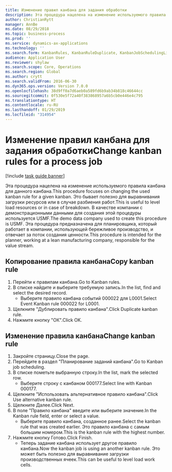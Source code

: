 ```yaml
---
title: Изменение правил канбана для задания обработки
description: Эта процедура нацелена на изменение используемого правила канбана для данного канбана.
author: ChristianRytt
manager: AnnBe
ms.date: 08/29/2018
ms.topic: business-process
ms.prod: ''
ms.service: dynamics-ax-applications
ms.technology: ''
ms.search.form: KanbanRules, KanbanRuleDuplicate, KanbanJobSchedulingListPage, LeanRuleReassignmentWizard, KanbanReassignRuleLookup
audience: Application User
ms.reviewer: shylaw
ms.search.scope: Core, Operations
ms.search.region: Global
ms.author: crytt
ms.search.validFrom: 2016-06-30
ms.dyn365.ops.version: Version 7.0.0
ms.openlocfilehash: 38d9ff0a7d6aeb0a589fd6b9ab34b818c46644cc
ms.sourcegitcommit: 0f530e5f72a40f383868957a6b5cb0e446e4c795
ms.translationtype: HT
ms.contentlocale: ru-RU
ms.lasthandoff: 01/29/2019
ms.locfileid: "314954"
---
```

# <a name="change-kanban-rules-for-a-process-job"></a><span data-ttu-id="fc7d5-103">Изменение правил канбана для задания обработки</span><span class="sxs-lookup"><span data-stu-id="fc7d5-103">Change kanban rules for a process job</span></span>

[!include [task guide banner](../../includes/task-guide-banner.md)]

<span data-ttu-id="fc7d5-104">Эта процедура нацелена на изменение используемого правила канбана для данного канбана.</span><span class="sxs-lookup"><span data-stu-id="fc7d5-104">This procedure focuses on changing the used kanban rule for a given kanban.</span></span> <span data-ttu-id="fc7d5-105">Это бывает полезно для выравнивания загрузки ресурсов или в случае разбиения работ.</span><span class="sxs-lookup"><span data-stu-id="fc7d5-105">This is useful to level load resources or in case of breakdown.</span></span> <span data-ttu-id="fc7d5-106">В качестве компании с демонстрационными данными для создания этой процедуры используется USMF.</span><span class="sxs-lookup"><span data-stu-id="fc7d5-106">The demo data company used to create this procedure is USMF.</span></span> <span data-ttu-id="fc7d5-107">Эта процедура предназначена для планировщика, который работает в компании, использующей бережливое производство, и отвечает за поток создания ценности.</span><span class="sxs-lookup"><span data-stu-id="fc7d5-107">This procedure is intended for the planner, working at a lean manufacturing company, responsible for the value stream.</span></span>


## <a name="copy-kanban-rule"></a><span data-ttu-id="fc7d5-108">Копирование правила канбана</span><span class="sxs-lookup"><span data-stu-id="fc7d5-108">Copy kanban rule</span></span>
1. <span data-ttu-id="fc7d5-109">Перейти к правилам канбана.</span><span class="sxs-lookup"><span data-stu-id="fc7d5-109">Go to Kanban rules.</span></span>
2. <span data-ttu-id="fc7d5-110">В списке найдите и выберите требуемую запись.</span><span class="sxs-lookup"><span data-stu-id="fc7d5-110">In the list, find and select the desired record.</span></span>
    * <span data-ttu-id="fc7d5-111">Выберите правило канбана событий 000022 для L0001.</span><span class="sxs-lookup"><span data-stu-id="fc7d5-111">Select Event Kanban rule 000022 for L0001.</span></span>  
3. <span data-ttu-id="fc7d5-112">Щелкните "Дублировать правило канбана".</span><span class="sxs-lookup"><span data-stu-id="fc7d5-112">Click Duplicate kanban rule.</span></span>
4. <span data-ttu-id="fc7d5-113">Нажмите кнопку "OК".</span><span class="sxs-lookup"><span data-stu-id="fc7d5-113">Click OK.</span></span>

## <a name="change-kanban-rule"></a><span data-ttu-id="fc7d5-114">Изменение правила канбана</span><span class="sxs-lookup"><span data-stu-id="fc7d5-114">Change kanban rule</span></span>
1. <span data-ttu-id="fc7d5-115">Закройте страницу.</span><span class="sxs-lookup"><span data-stu-id="fc7d5-115">Close the page.</span></span>
2. <span data-ttu-id="fc7d5-116">Перейдите в раздел "Планирование заданий канбана".</span><span class="sxs-lookup"><span data-stu-id="fc7d5-116">Go to Kanban job scheduling.</span></span>
3. <span data-ttu-id="fc7d5-117">В списке пометьте выбранную строку.</span><span class="sxs-lookup"><span data-stu-id="fc7d5-117">In the list, mark the selected row.</span></span>
    * <span data-ttu-id="fc7d5-118">Выберите строку с канбаном 000177.</span><span class="sxs-lookup"><span data-stu-id="fc7d5-118">Select line with Kanban 000177.</span></span>  
4. <span data-ttu-id="fc7d5-119">Щелкните "Использовать альтернативное правило канбана".</span><span class="sxs-lookup"><span data-stu-id="fc7d5-119">Click Use alternative kanban rule.</span></span>
5. <span data-ttu-id="fc7d5-120">Щелкните Далее.</span><span class="sxs-lookup"><span data-stu-id="fc7d5-120">Click Next.</span></span>
6. <span data-ttu-id="fc7d5-121">В поле "Правило канбана" введите или выберите значение.</span><span class="sxs-lookup"><span data-stu-id="fc7d5-121">In the Kanban rule field, enter or select a value.</span></span>
    * <span data-ttu-id="fc7d5-122">Выберите правило канбана, созданное ранее.</span><span class="sxs-lookup"><span data-stu-id="fc7d5-122">Select the kanban rule that was created earlier.</span></span> <span data-ttu-id="fc7d5-123">Это правило канбана с самым большим номером.</span><span class="sxs-lookup"><span data-stu-id="fc7d5-123">This is the kanban rule with the highest number.</span></span>  
7. <span data-ttu-id="fc7d5-124">Нажмите кнопку Готово.</span><span class="sxs-lookup"><span data-stu-id="fc7d5-124">Click Finish.</span></span>
    * <span data-ttu-id="fc7d5-125">Теперь задание канбана использует другое правило канбана.</span><span class="sxs-lookup"><span data-stu-id="fc7d5-125">Now the kanban job is using an another kanban rule.</span></span> <span data-ttu-id="fc7d5-126">Это может быть полезно для выравнивание загрузки производственных ячеек.</span><span class="sxs-lookup"><span data-stu-id="fc7d5-126">This can be useful to level load work cells.</span></span>  

